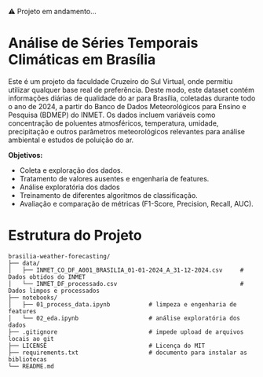 ⚠️ Projeto em andamento...

# Análise de Séries Temporais Climáticas em Brasília

Este é um projeto da faculdade Cruzeiro do Sul Virtual, onde permitiu utilizar qualquer base real de preferência. Deste modo, este dataset contém informações diárias de qualidade do ar para Brasília, coletadas durante todo o ano de 2024, a partir do Banco de Dados Meteorológicos para Ensino e Pesquisa (BDMEP) do INMET. Os dados incluem variáveis como concentração de poluentes atmosféricos, temperatura, umidade, precipitação e outros parâmetros meteorológicos relevantes para análise ambiental e estudos de poluição do ar.

**Objetivos:**

- Coleta e exploração dos dados.
- Tratamento de valores ausentes e engenharia de features.
- Análise exploratória dos dados
- Treinamento de diferentes algoritmos de classificação.
- Avaliação e comparação de métricas (F1-Score, Precision, Recall, AUC).

# Estrutura do Projeto

```
brasilia-weather-forecasting/
├── data/
│   ├── INMET_CO_DF_A001_BRASILIA_01-01-2024_A_31-12-2024.csv     # Dados obtidos do INMET
│   └── INMET_DF_processado.csv                                   # Dados limpos e processados
├── notebooks/          
│   ├── 01_process_data.ipynb           # limpeza e engenharia de features
│   └── 02_eda.ipynb                    # análise exploratória dos dados
├── .gitignore                          # impede upload de arquivos locais ao git
├── LICENSE                             # Licença do MIT
├── requirements.txt                    # documento para instalar as bibliotecas
└── README.md
```


